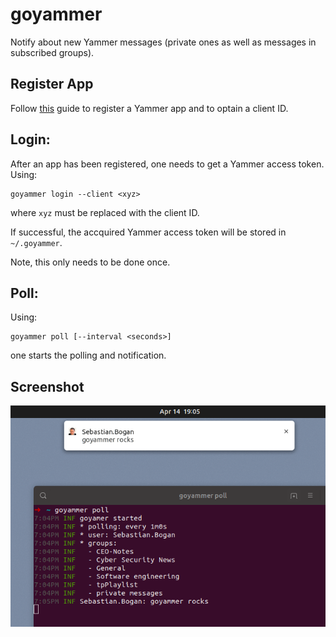 # goyammer

Notify about new Yammer messages (private ones as well as messages in subscribed
groups).

## Register App

Follow [this] guide to register a Yammer app and to optain a client ID.

## Login:

After an app has been registered, one needs to get a Yammer access token. Using:

~~~ {.bash}
goyammer login --client <xyz>
~~~

where `xyz` must be replaced with the client ID.

If successful, the accquired Yammer access token will be stored in
`~/.goyammer`.

Note, this only needs to be done once.

## Poll:

Using:

~~~ {.bash}
goyammer poll [--interval <seconds>]
~~~

one starts the polling and notification.

## Screenshot

![goyammer]

  [this]: https://developer.yammer.com/docs/app-registration
  [goyammer]: screenshot.png
